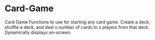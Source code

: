 # Card-Game
Card Game
Functions to use for starting any card game. Create a deck, shuffle a deck, and deal x number of cards to x players from that deck. Dynamically displays on-screen.
